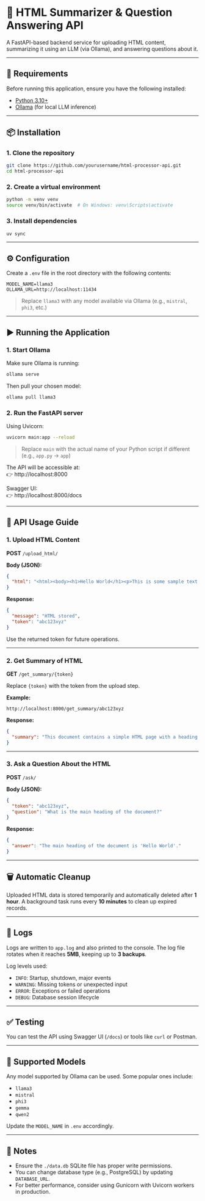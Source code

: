 # 🧠 HTML Summarizer & Question Answering API

A FastAPI-based backend service for uploading HTML content, summarizing it using an LLM (via Ollama), and answering questions about it.

---

## 🔧 Requirements

Before running this application, ensure you have the following installed:

- [Python 3.10+](https://www.python.org/downloads/ )
- [Ollama](https://ollama.ai ) (for local LLM inference)
---

## 📦 Installation

### 1. Clone the repository

```bash
git clone https://github.com/yourusername/html-processor-api.git 
cd html-processor-api
```

### 2. Create a virtual environment

```bash
python -m venv venv
source venv/bin/activate  # On Windows: venv\Scripts\activate
```

### 3. Install dependencies

```bash
uv sync
```
---

## ⚙️ Configuration

Create a `.env` file in the root directory with the following contents:

```env
MODEL_NAME=llama3
OLLAMA_URL=http://localhost:11434
```

> Replace `llama3` with any model available via Ollama (e.g., `mistral`, `phi3`, etc.)

---

## ▶️ Running the Application

### 1. Start Ollama

Make sure Ollama is running:

```bash
ollama serve
```

Then pull your chosen model:

```bash
ollama pull llama3
```

### 2. Run the FastAPI server

Using Uvicorn:

```bash
uvicorn main:app --reload
```

> Replace `main` with the actual name of your Python script if different (e.g., `app.py` → `app`)

The API will be accessible at:  
👉 http://localhost:8000

Swagger UI:  
👉 http://localhost:8000/docs

---

## 📝 API Usage Guide

### 1. Upload HTML Content

**POST** `/upload_html/`

**Body (JSON):**
```json
{
  "html": "<html><body><h1>Hello World</h1><p>This is some sample text.</p></body></html>"
}
```

**Response:**
```json
{
  "message": "HTML stored",
  "token": "abc123xyz"
}
```

Use the returned token for future operations.

---

### 2. Get Summary of HTML

**GET** `/get_summary/{token}`

Replace `{token}` with the token from the upload step.

**Example:**
```
http://localhost:8000/get_summary/abc123xyz
```

**Response:**
```json
{
  "summary": "This document contains a simple HTML page with a heading 'Hello World' and a paragraph."
}
```

---

### 3. Ask a Question About the HTML

**POST** `/ask/`

**Body (JSON):**
```json
{
  "token": "abc123xyz",
  "question": "What is the main heading of the document?"
}
```

**Response:**
```json
{
  "answer": "The main heading of the document is 'Hello World'."
}
```

---

## 🗑️ Automatic Cleanup

Uploaded HTML data is stored temporarily and automatically deleted after **1 hour**. A background task runs every **10 minutes** to clean up expired records.

---

## 📄 Logs

Logs are written to `app.log` and also printed to the console. The log file rotates when it reaches **5MB**, keeping up to **3 backups**.

Log levels used:
- `INFO`: Startup, shutdown, major events
- `WARNING`: Missing tokens or unexpected input
- `ERROR`: Exceptions or failed operations
- `DEBUG`: Database session lifecycle

---

## ✅ Testing

You can test the API using Swagger UI (`/docs`) or tools like `curl` or Postman.

---

## 🤖 Supported Models

Any model supported by Ollama can be used. Some popular ones include:

- `llama3`
- `mistral`
- `phi3`
- `gemma`
- `qwen2`

Update the `MODEL_NAME` in `.env` accordingly.

---

## 📌 Notes

- Ensure the `./data.db` SQLite file has proper write permissions.
- You can change database type (e.g., PostgreSQL) by updating `DATABASE_URL`.
- For better performance, consider using Gunicorn with Uvicorn workers in production.